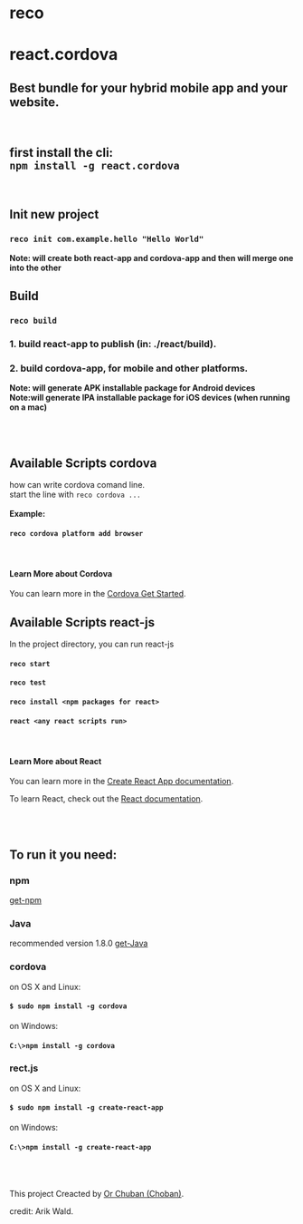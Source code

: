 # reco
# react.cordova
## Best bundle for your hybrid mobile app and your website.

<br>

## first install the cli:<br> `npm install -g react.cordova`


<br>

## Init new project
### `reco init com.example.hello "Hello World"`
**Note: will create both react-app and cordova-app and then will merge one into the other**
<br>

## Build 
### `reco build`
### 1. build react-app to publish (in: ./react/build).
### 2. build cordova-app, for mobile and other platforms.
**Note: will generate APK installable package for Android devices**<br>
**Note:will generate IPA installable package for iOS devices (when running on a mac)**<br>
<br>

<br>

## Available Scripts cordova
how can write cordova comand line.
<br>
start the line with `reco cordova ...`  
<br>
**Example:** 
#### `reco cordova platform add browser`
<br>


#### Learn More about Cordova

You can learn more in the [Cordova Get Started](https://cordova.apache.org/#getstarted).



## Available Scripts react-js

In the project directory, you can run react-js

#### `reco start`
#### `reco test`
#### `reco install <npm packages for react>`
#### `react <any react scripts run>`

<br>


#### Learn More about React

You can learn more in the [Create React App documentation](https://facebook.github.io/create-react-app/docs/getting-started).

To learn React, check out the [React documentation](https://reactjs.org/).


<br>
<br>

## To run it you need:
### npm
[get-npm](https://www.npmjs.com/get-npm)

### Java 
recommended version 1.8.0 [get-Java](https://www.oracle.com/technetwork/java/javase/downloads/jdk8-downloads-2133151.html)

### cordova 
on OS X and Linux:
#### `$ sudo npm install -g cordova`

on Windows:
#### `C:\>npm install -g cordova`

### rect.js 
on OS X and Linux:
#### `$ sudo npm install -g create-react-app`

on Windows:
####  `C:\>npm install -g create-react-app`
<br>
<br>



This project Creacted by [Or Chuban (Choban)](https://www.linkedin.com/in/or-choban-028280125).


credit: Arik Wald.
